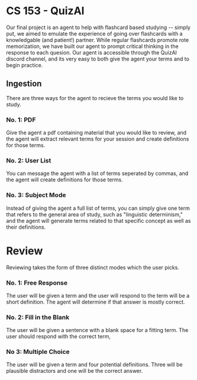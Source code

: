 # CS 153 - QuizAI
Our final project is an agent to help with flashcard based studying -- simply put, we aimed to emulate the experience of going over flashcards with a knowledgable (and patient!) partner. While regular flashcards promote rote memorization, we have built our agent to prompt critical thinking in the response to each quesion. Our agent is accessible through the QuizAI discord channel, and its very easy to both give the agent your terms and to begin practice.

## Ingestion
There are three ways for the agent to recieve the terms you would like to study.

### No. 1: PDF
Give the agent a pdf containing material that you would like to review, and the agent will extract relevant terms for your session and create definitions for those terms. 
### No. 2: User List
You can message the agent with a list of terms seperated by commas, and the agent will create definitions for those terms.
### No. 3: Subject Mode
Instead of giving the agent a full list of terms, you can simply give one term that refers to the general area of study, such as "linguistic determinism," and the agent will generate terms related to that specific concept as well as their definitions.

# Review
Reviewing takes the form of three distinct modes which the user picks.

### No. 1: Free Response
The user will be given a term and the user will respond to the term will be a short definition. The agent will determine if that answer is mostly correct.
### No. 2: Fill in the Blank
The user will be given a sentence with a blank space for a fitting term. The user should respond with the correct term,
### No 3: Multiple Choice
The user will be given a term and four potential definitions. Three will be plausible distractors and one will be the correct answer. 

